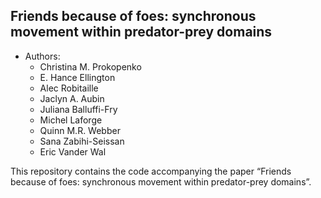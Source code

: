 
## Friends because of foes: synchronous movement within predator-prey domains

- Authors:
  - Christina M. Prokopenko
  - E. Hance Ellington
  - Alec Robitaille
  - Jaclyn A. Aubin
  - Juliana Balluffi-Fry
  - Michel Laforge
  - Quinn M.R. Webber
  - Sana Zabihi-Seissan
  - Eric Vander Wal

This repository contains the code accompanying the paper “Friends
because of foes: synchronous movement within predator-prey domains”.
